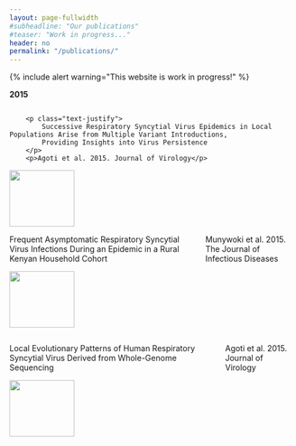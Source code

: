 ```yaml
---
layout: page-fullwidth
#subheadline: "Our publications"
#teaser: "Work in progress..."
header: no
permalink: "/publications/"
---
```

{% include alert warning="This website is work in progress!" %}

<p><strong>2015</strong></p>

<div class="row t30">
  <div class="large-3 columns">
    
        <p class="text-justify">
            Successive Respiratory Syncytial Virus Epidemics in Local Populations Arise from Multiple Variant Introductions, 
            Providing Insights into Virus Persistence
        </p>
        <p>Agoti et al. 2015. Journal of Virology</p>
 </div>

<div class="large-3 columns">
<img src="{{ site.url }}/images/article_img/Agoti-et-al-2015.jpg" alt="" height="100" width="115">
</div>

<div class="large-3 columns">
<p class="text-justify">
    Frequent Asymptomatic Respiratory Syncytial Virus Infections During an Epidemic in a Rural Kenyan Household Cohort
</p>
<p class="text-justify">Munywoki et al. 2015. The Journal of Infectious Diseases</p>
</div>

<div class="large-3 columns">
<img src="{{ site.url }}/images/article_img/Munywoki-et-al-2015.jpg" alt="" height="100" width="115">

</div>

</div>

<p></p>


<div class="row">

<div class="large-3 columns">
<p class="text-justify">
Local Evolutionary Patterns of Human Respiratory Syncytial Virus Derived from Whole-Genome Sequencing
</p>
<p class="text-justify">Agoti et al. 2015. Journal of Virology</p>
</div>

<div class="large-3 columns">
<img src="{{ site.url }}/images/article_img/Agoti-et-al-2015-jvi.jpg" alt="" height="100" width="115">

</div>

<div class="large-3 columns"></div>

<div class="large-3 columns"></div>

</div>
